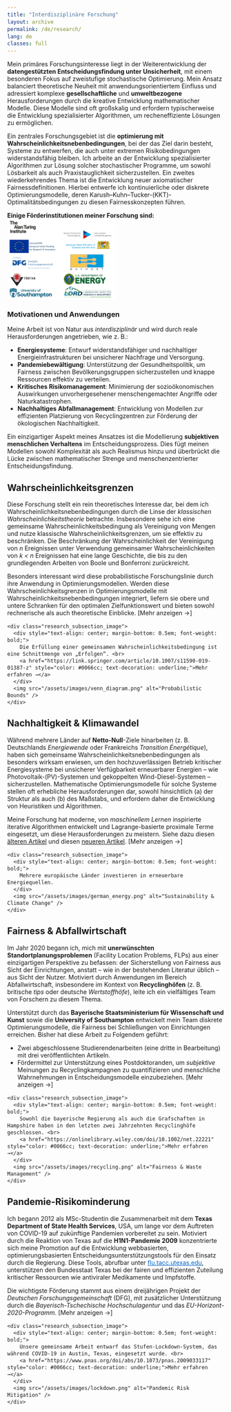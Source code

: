 ```yaml
---
title: "Interdisziplinäre Forschung"
layout: archive
permalink: /de/research/
lang: de
classes: full
---
```


Mein primäres Forschungsinteresse liegt in der Weiterentwicklung der <strong>datengestützten Entscheidungsfindung unter Unsicherheit</strong>, mit einem besonderen Fokus auf zweistufige stochastische Optimierung. Mein Ansatz balanciert theoretische Neuheit mit anwendungsorientiertem Einfluss und adressiert komplexe <strong>gesellschaftliche</strong> und <strong>umweltbezogene</strong> Herausforderungen durch die kreative Entwicklung mathematischer Modelle. Diese Modelle sind oft großskalig und erfordern typischerweise die Entwicklung spezialisierter Algorithmen, um recheneffiziente Lösungen zu ermöglichen.

Ein zentrales Forschungsgebiet ist die <strong>optimierung mit Wahrscheinlichkeitsnebenbedingungen</strong>, bei der das Ziel darin besteht, Systeme zu entwerfen, die auch unter extremen Risikobedingungen widerstandsfähig bleiben. Ich arbeite an der Entwicklung spezialisierter Algorithmen zur Lösung solcher stochastischer Programme, um sowohl Lösbarkeit als auch Praxistauglichkeit sicherzustellen. Ein zweites wiederkehrendes Thema ist die Entwicklung neuer axiomatischer Fairnessdefinitionen. Hierbei entwerfe ich kontinuierliche oder diskrete Optimierungsmodelle, deren Karush–Kuhn–Tucker-(KKT)-Optimalitätsbedingungen zu diesen Fairnesskonzepten führen.

<strong>Einige Förderinstitutionen meiner Forschung sind:</strong>
<img src="/assets/images/funding.png" alt="Interdisciplinary Research" style="display:block; max-width:50%; height:auto; margin-bottom:1.5rem;">


### Motivationen und Anwendungen
Meine Arbeit ist von Natur aus <em>interdisziplinär</em> und wird durch reale Herausforderungen angetrieben, wie z. B.:
<div class="square-bullets">
  <ul>
    <li><strong>Energiesysteme</strong>: Entwurf widerstandsfähiger und nachhaltiger Energieinfrastrukturen bei unsicherer Nachfrage und Versorgung.</li>
    <li><strong>Pandemiebewältigung</strong>: Unterstützung der Gesundheitspolitik, um Fairness zwischen Bevölkerungsgruppen sicherzustellen und knappe Ressourcen effektiv zu verteilen.</li>
    <li><strong>Kritisches Risikomanagement</strong>: Minimierung der sozioökonomischen Auswirkungen unvorhergesehener menschengemachter Angriffe oder Naturkatastrophen.</li>
    <li><strong>Nachhaltiges Abfallmanagement</strong>: Entwicklung von Modellen zur effizienten Platzierung von Recyclingzentren zur Förderung der ökologischen Nachhaltigkeit.</li>
  </ul>
</div>

Ein einzigartiger Aspekt meines Ansatzes ist die Modellierung <strong>subjektiven menschlichen Verhaltens</strong> im Entscheidungsprozess. Dies fügt meinen Modellen sowohl Komplexität als auch Realismus hinzu und überbrückt die Lücke zwischen mathematischer Strenge und menschenzentrierter Entscheidungsfindung.

## Wahrscheinlichkeitsgrenzen

<div class="research_section_wrapper">
  <div class="research_subsection">
    <div class="research_subsection_text">
      <p>
        Diese Forschung stellt ein rein theoretisches Interesse dar, bei dem ich Wahrscheinlichkeitsnebenbedingungen durch die Linse der <em>klassischen Wahrscheinlichkeitstheorie</em> betrachte. Insbesondere sehe ich eine gemeinsame Wahrscheinlichkeitsbedingung als Vereinigung von Mengen und nutze klassische Wahrscheinlichkeitsgrenzen, um sie effektiv zu beschränken. Die Beschränkung der Wahrscheinlichkeit der Vereinigung von <em>n</em> Ereignissen unter Verwendung gemeinsamer Wahrscheinlichkeiten von <em>k &lt; n</em> Ereignissen hat eine lange Geschichte, die bis zu den grundlegenden Arbeiten von Boole und Bonferroni zurückreicht.
      </p>
      <p>
        Besonders interessant wird diese probabilistische Forschungslinie durch ihre Anwendung in Optimierungsmodellen. Werden diese Wahrscheinlichkeitsgrenzen in Optimierungsmodelle mit Wahrscheinlichkeitsnebenbedingungen integriert, liefern sie obere und untere Schranken für den optimalen Zielfunktionswert und bieten sowohl rechnerische als auch theoretische Einblicke. <span class="inline-toggle" onclick="toggleDetails(this)">[Mehr anzeigen →]</span>
      </p>
    </div>

    <div class="research_subsection_image">
      <div style="text-align: center; margin-bottom: 0.5em; font-weight: bold;">
        Die Erfüllung einer gemeinsamen Wahrscheinlichkeitsbedingung ist eine Schnittmenge von „Erfolgen“. <br>
        <a href="https://link.springer.com/article/10.1007/s11590-019-01387-z" style="color: #0066cc; text-decoration: underline;">Mehr erfahren →</a>
      </div>
      <img src="/assets/images/venn_diagram.png" alt="Probabilistic Bounds" />
    </div>
  </div>

  <div class="inline-details" style="display: none; margin-top: 1em;">
    <p>
      Dieses Interesse entstand während meiner Promotion und entwickelte sich weiter nach meinem ersten großen Förderprojekt als Principal Investigator während meiner Tätigkeit bei den Sandia National Labs, USA (2018). Die Förderung durch das US-Energieministerium ermöglichte wesentliche Fortschritte auf diesem Gebiet, die in
      <a href="https://link.springer.com/article/10.1007/s11590-019-01387-z">diesem Artikel</a> und einem
      <a href="https://link.springer.com/article/10.1007/s11590-020-01592-1">Folgeartikel</a> mündeten.
    </p>
    <p>
      Derzeit wird diese Arbeit in Zusammenarbeit mit meiner Doktorandin fortgeführt, mit dem Fokus auf tiefere theoretische Erkenntnisse zur Begrenzung zweistufiger stochastischer Optimierungsmodelle.
    </p>
  </div>
</div>


## Nachhaltigkeit & Klimawandel

<div class="research_section_wrapper">
  <div class="research_subsection">
    <div class="research_subsection_text">
      <p>
        Während mehrere Länder auf <strong>Netto-Null</strong>-Ziele hinarbeiten (z. B. Deutschlands <em>Energiewende</em> oder Frankreichs <em>Transition Énergétique</em>), haben sich gemeinsame Wahrscheinlichkeitsnebenbedingungen als besonders wirksam erwiesen, um den hochzuverlässigen Betrieb kritischer Energiesysteme bei unsicherer Verfügbarkeit erneuerbarer Energien – wie Photovoltaik-(PV)-Systemen und gekoppelten Wind-Diesel-Systemen – sicherzustellen. Mathematische Optimierungsmodelle für solche Systeme stellen oft erhebliche Herausforderungen dar, sowohl hinsichtlich (a) der Struktur als auch (b) des Maßstabs, und erfordern daher die Entwicklung von Heuristiken und Algorithmen.
      </p>
      <p>
        Meine Forschung hat moderne, von <em>maschinellem Lernen</em> inspirierte iterative Algorithmen entwickelt und Lagrange-basierte proximale Terme eingesetzt, um diese Herausforderungen zu meistern. Siehe dazu diesen 
        <a href="https://link.springer.com/article/10.1007/s10287-018-0309-x">älteren Artikel</a> und diesen 
        <a href="https://link.springer.com/article/10.1007/s10898-021-01041-y">neueren Artikel</a>.
        <span class="inline-toggle" onclick="toggleDetails(this)">[Mehr anzeigen →]</span>
      </p>
    </div>

    <div class="research_subsection_image">
      <div style="text-align: center; margin-bottom: 0.5em; font-weight: bold;">
        Mehrere europäische Länder investieren in erneuerbare Energiequellen.
      </div>
      <img src="/assets/images/german_energy.png" alt="Sustainability & Climate Change" />
    </div>
  </div>

  <div class="inline-details" style="display: none; margin-top: 1em;">
    <div class="square-bullets">
      <ul>
        <li>Bei den Sandia National Labs, USA (2016–19), konzentrierte ich mich auf die Lösung großskaliger Energiesystemmodelle und die Bewältigung kritischer Risiken für das US-Stromnetz. Viele dieser Arbeiten sind auf der Website des <strong>US-Energieministeriums</strong> im Office of Scientific and Technical Information verfügbar. Zugriff 
          <a href="https://www.osti.gov/search/semantic:bismark%20singh">hier →</a>.
        </li>
        <li>An der FAU Erlangen–Nürnberg, Deutschland (2019–22), leitete ich die Forschungsbeiträge des Lehrstuhls zur multi-institutionellen <code>METIS</code>-Forschungskooperation mit dem <strong>Forschungszentrum Jülich</strong>. Dieses Projekt entwickelt Open-Source-Tools zur Optimierung großskaliger Energiesystemmodelle im Rahmen der deutschen <em>Energiewende</em>.
          <div class="square-bullets">
            <ul>
              <li>Mehr über das METIS-Projekt erfahren Sie <a href="https://www.fz-juelich.de/en/ice/ice-2/projects/metis?expand=translations,fzjsettings,nearest-institut">hier →</a>.</li>
              <li>Technische Details des ETHOS.FINE-Pakets finden Sie <a href="https://github.com/FZJ-IEK3-VSA/FINE" style="color: #0066cc; text-decoration: underline;">hier →</a>.</li>
            </ul>
          </div>
        </li>
      </ul>
    </div>
    <p>
      Diese Forschung trägt nicht nur zur Weiterentwicklung der mathematischen Optimierung bei, sondern unterstützt auch globale Nachhaltigkeitsziele, indem sichergestellt wird, dass erneuerbare Energiesysteme unter Unsicherheit sowohl effizient als auch zuverlässig bleiben.
    </p>
  </div>
</div>

## Fairness & Abfallwirtschaft

<div class="research_section_wrapper">
  <div class="research_subsection">
    <div class="research_subsection_text">
      <p>
        Im Jahr 2020 begann ich, mich mit <strong>unerwünschten Standortplanungsproblemen</strong> (Facility Location Problems, FLPs) aus einer einzigartigen Perspektive zu befassen: der Sicherstellung von Fairness aus Sicht der Einrichtungen, anstatt – wie in der bestehenden Literatur üblich – aus Sicht der Nutzer. Motiviert durch Anwendungen im Bereich Abfallwirtschaft, insbesondere im Kontext von <strong>Recyclinghöfen</strong> (z. B. britische <em>tips</em> oder deutsche <em>Wertstoffhöfe</em>), leite ich ein vielfältiges Team von Forschern zu diesem Thema.
      </p>
      <p>
        Unterstützt durch das <strong>Bayerische Staatsministerium für Wissenschaft und Kunst</strong> sowie die <strong>University of Southampton</strong> entwickelt mein Team diskrete Optimierungsmodelle, die Fairness bei Schließungen von Einrichtungen erreichen. Bisher hat diese Arbeit zu Folgendem geführt:
      </p>
      <div class="square-bullets">
        <ul>
          <li>Zwei abgeschlossene Studierendenarbeiten (eine dritte in Bearbeitung) mit drei veröffentlichten Artikeln.</li>
          <li>Fördermittel zur Unterstützung eines Postdoktoranden, um <em>subjektive</em> Meinungen zu Recyclingkampagnen zu quantifizieren und menschliche Wahrnehmungen in Entscheidungsmodelle einzubeziehen.
            <span class="inline-toggle" onclick="toggleDetails(this)">[Mehr anzeigen →]</span>
          </li>
        </ul>
      </div>
    </div>

    <div class="research_subsection_image">
      <div style="text-align: center; margin-bottom: 0.5em; font-weight: bold;">
        Sowohl die bayerische Regierung als auch die Grafschaften in Hampshire haben in den letzten zwei Jahrzehnten Recyclinghöfe geschlossen. <br>
        <a href="https://onlinelibrary.wiley.com/doi/10.1002/net.22221" style="color: #0066cc; text-decoration: underline;">Mehr erfahren →</a>
      </div>
      <img src="/assets/images/recycling.png" alt="Fairness & Waste Management" />
    </div>
  </div>

  <div class="inline-details" style="display: none; margin-top: 1em;">
    <p>Dieses Thema ist wahrlich interdisziplinär:</p>
    <div class="square-bullets">
      <ul>
        <li><em>Theoretisch</em>: Neue Fairnessaxiome definiert, die Perspektive auf die Einrichtungen selbst verlagert. Neue Klassen von FLPs formuliert, die axiomatische Fairness-Eigenschaften erfüllen, abgeleitet aus ihren Karush–Kuhn–Tucker-(KKT)-Optimalitätsbedingungen. <a href="https://pubsonline.informs.org/doi/10.1287/ijoc.2022.0308" style="color: #0066cc; text-decoration: underline;">Mehr erfahren →</a></li>
        <li><em>Rechnerisch</em>: Die Unlösbarkeit bei naiver Modelllösung überwunden, indem spezialisierte Algorithmen entwickelt wurden, die effiziente Lösungen für großskalige Instanzen im Maßstab von Bayern und ganz Deutschland ermöglichen. <a href="https://pubsonline.informs.org/doi/10.1287/ijoc.2024.0693" style="color: #0066cc; text-decoration: underline;">Mehr erfahren →</a></li>
        <li><em>Gesellschaftlich</em>: Sicherstellung, dass Nachhaltigkeitsziele erreicht werden, ohne bestimmte Gemeinden unverhältnismäßig zu benachteiligen, indem Regierungen ethisch faire Entscheidungswerkzeuge für die Schließung von Recyclinghöfen bereitgestellt werden, während die öffentliche Zugänglichkeit erhalten bleibt. <a href="https://onlinelibrary.wiley.com/doi/10.1002/net.22221" style="color: #0066cc; text-decoration: underline;">Mehr erfahren →</a></li>
      </ul>
    </div>
  </div>
</div>

## Pandemie-Risikominderung

<div class="research_section_wrapper">
  <div class="research_subsection">
    <div class="research_subsection_text">
      <p>
        Ich begann 2012 als MSc-Studentin die Zusammenarbeit mit dem <strong>Texas Department of State Health Services</strong>, USA, um lange vor dem Auftreten von COVID-19 auf zukünftige Pandemien vorbereitet zu sein. Motiviert durch die Reaktion von Texas auf die <strong>H1N1-Pandemie 2009</strong> konzentrierte sich meine Promotion auf die Entwicklung webbasierten, optimierungsbasierten Entscheidungsunterstützungstools für den Einsatz durch die Regierung. Diese Tools, abrufbar unter <a href="https://flu.tacc.utexas.edu/" style="color: #0066cc; text-decoration: underline;">flu.tacc.utexas.edu</a>, unterstützen den Bundesstaat Texas bei der fairen und effizienten Zuteilung kritischer Ressourcen wie antiviraler Medikamente und Impfstoffe.
      </p>
      <p>
        Die wichtigste Förderung stammt aus einem dreijährigen Projekt der <em>Deutschen Forschungsgemeinschaft</em> (DFG), mit zusätzlicher Unterstützung durch die <em>Bayerisch-Tschechische Hochschulagentur</em> und das <em>EU-Horizont-2020-Programm</em>. 
        <span class="inline-toggle" onclick="toggleDetails(this)">[Mehr anzeigen →]</span>
      </p>
    </div>

    <div class="research_subsection_image">
      <div style="text-align: center; margin-bottom: 0.5em; font-weight: bold;">
        Unsere gemeinsame Arbeit entwarf das Stufen-Lockdown-System, das während COVID-19 in Austin, Texas, eingesetzt wurde. <br>
        <a href="https://www.pnas.org/doi/abs/10.1073/pnas.2009033117" style="color: #0066cc; text-decoration: underline;">Mehr erfahren →</a>
      </div>
      <img src="/assets/images/lockdown.png" alt="Pandemic Risk Mitigation" />
    </div>
  </div>

  <div class="inline-details" style="display: none; margin-top: 1em;">
    <p>Während der COVID-19-Pandemie nahm ich diese Zusammenarbeit wieder auf, um dringende Herausforderungen in der Pandemiebekämpfung anzugehen. Wichtige Beiträge umfassen:</p>
    <div class="square-bullets">
      <ul>
        <li><em>Testzugänglichkeit</em>: Messung der Reichweite und Fairness von COVID-19-Tests in den Vereinigten Staaten. <a href="https://link.springer.com/article/10.1007/s10729-020-09538-w" style="color: #0066cc; text-decoration: underline;">Mehr erfahren →</a></li>
        <li><em>Lockdowns auslösen</em>: Entwurf des Stufen-Dashboard-Lockdown-Systems, das von der Stadt Austin, Texas, verwendet wird und einen Rahmen mit Wahrscheinlichkeitsnebenbedingungen integriert, um fundierte, adaptive Gesundheitspolitiken zu ermöglichen. <a href="https://www.pnas.org/doi/abs/10.1073/pnas.2009033117" style="color: #0066cc; text-decoration: underline;">Mehr erfahren →</a></li>
      </ul>
    </div>
  </div>
</div>